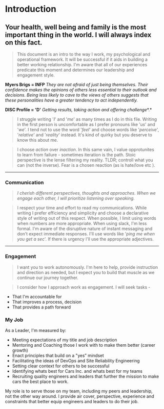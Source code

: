 # Introduction

Your health, well being and family is the most important thing in the world. I will always index on this fact.
---
> This document is an intro to the way I work, my psychological and operational framework. It will be successful if it aids in building a better working relationship. I'm aware that all of our experiences predicate this moment and determines our leadership and engagement style.

**Myers Brigs = INFP**
*They are not afraid of just being themselves. Their confidence makes the opinions of others less essential to their outlook and decisions. Being less likely to cave to the views of others suggests that these personalities have a greater tendency to act independently.*

**DISC Profile = 'D'**
*Getting results, taking action and offering challenge**.* 

> I struggle writing '*I*' and '*me*' as many times as I do in this file. Writing in the first person is uncomfortable as I prefer pronouns like '*us*' and '*we*'. I tend not to use the word '*feel*' and choose words like '*perceive*', '*relative*' and '*reality*' instead. It's kind of quirky but you deserve to know this about me.

> I choose *action* over *inaction*. In this same vain, I value opprotunites to learn from failure - sometimes iteration is the path. Stoic perspective is the lense filtering my reality. TLDR; controll what you can (not the inverse). Fear is a chosen reaction (as is hate/love etc ).  
---
### Communication
> *I cherish different perspectives, thoughts and approaches. When we engage each other, I will prioritize listening over speaking.*

> I respect your time and effort to read my communications. While writing I prefer efficiency and simplicity and choose a declarative style of writing out of this respect. When possible, I limit using words when numbers are more appropriate. When using slack, I'm less formal. I'm aware of the disruptive nature of instant messaging and don't expect immediate responses. I'll use words like '*ping me when you get a sec*'. If there is urgency I'll use the appropriate adjectives.
---
### Engagement
> I want you to work autonomously. I'm here to help, provide instruction and direction as needed, but I expect you to build that muscle as we continue our journey together.

> I consider how I approach work as engagement. I will seek tasks -
* That I'm accountable for
* That improves a process, decision
* That provides a path forward





### My Job
As a Leader, I'm measured by:
* Meeting expectations of my title and job description
* Mentoring and Coaching those I work with to make them better (career growth)
* Enact principles that build on a "yes” mindset
* Facilitating the ideas of DevOps and Site Reliability Engineering
* Setting clear context for others to be successful
* Identifying whats best for Cars Inc. and whats best for my teams
* Recruiting quality engineers and leaders that further the mission to make cars the best place to work.

My role is to serve those on my team, including my peers and leadership, not the other way around.  I provide air cover, perspective, experience and constraints that better equip engineers and leaders to do their job.









